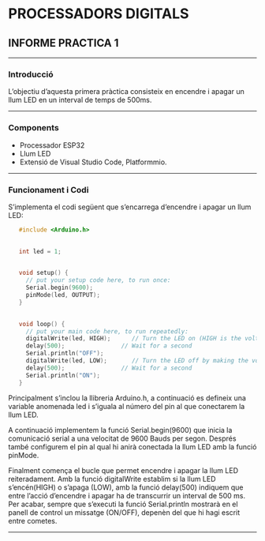 # PROCESSADORS DIGITALS

## INFORME PRACTICA 1
___
### Introducció
L’objectiu d’aquesta primera pràctica consisteix en encendre i apagar un llum LED en un interval de temps de 500ms.
___

### Components
-	Processador ESP32
-	Llum LED
-	Extensió de Visual Studio Code, Platformmio.
___

### Funcionament i Codi
S’implementa el codi següent que s’encarrega d’encendre i apagar un llum LED:


  
 ```cpp
	#include <Arduino.h>
	

	int led = 1;
	

	void setup() {
	  // put your setup code here, to run once:
	  Serial.begin(9600);
	  pinMode(led, OUTPUT);
	}
	

	void loop() {
	  // put your main code here, to run repeatedly:
	  digitalWrite(led, HIGH);      // Turn the LED on (HIGH is the voltage)
	  delay(500);                // Wait for a second
	  Serial.println("OFF");
	  digitalWrite(led, LOW);       // Turn the LED off by making the voltage
	  delay(500);                // Wait for a second
	  Serial.println("ON");
	}
```

Principalment s’inclou la llibreria Arduino.h, a continuació es defineix una variable anomenada led i s’iguala al número del pin al que conectarem la llum LED.

A continuació implementem la funció Serial.begin(9600) que inicia la comunicació serial a una velocitat de 9600 Bauds per segon. Després també configurem el pin al qual hi anirà conectada la llum LED amb la funció pinMode.

Finalment comença el bucle que permet encendre i apagar la llum LED reiteradament.
Amb la funció digitalWrite establim si la llum LED s’encén(HIGH) o s’apaga (LOW), amb la funció delay(500) indiquem que entre l’acció d’encendre i apagar ha de transcurrir un interval de 500 ms. Per acabar, sempre que s’executi la funció Serial.println  mostrarà en el panell de control un missatge (ON/OFF), depenèn del que hi hagi escrit entre cometes.
___
